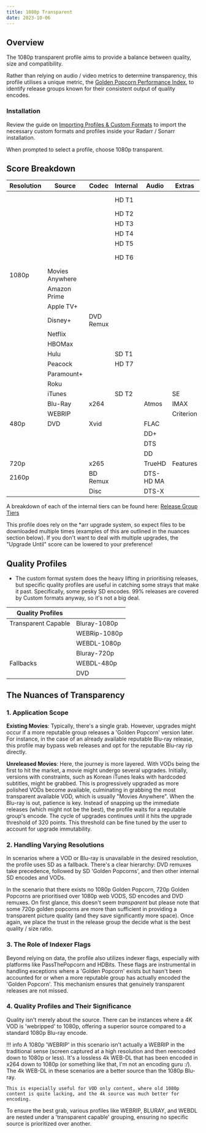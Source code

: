 ```yaml
---
title: 1080p Transparent
date: 2023-10-06
---
```


## Overview

The 1080p transparent profile aims to provide a balance between quality, size and compatibility.

Rather than relying on audio / video metrics to determine transparency, this profile utilises a unique metric, the [Golden Popcorn Performance Index](../Wiki/Golden%20Popcorn%20Performance%20Index.md), to identify release groups known for their consistent output of quality encodes.

### Installation

Review the guide on [Importing Profiles & Custom Formats](../Wiki/Importing%20Profiles%20&%20Custom%20Formats.md) to import the necessary custom formats and profiles inside your Radarr / Sonarr installation.

When prompted to select a profile, choose 1080p transparent.

## Score Breakdown
| Resolution | Source | Codec | Internal | Audio | Extras | Flags | Score | Upgrade |
| ---- | ---- | ---- | ---- | ---- | ---- | ---- | ---- | ---- |
|  |  |  | HD T1 |  |  | 1080p GP | 120 | 320 |
|  |  |  | HD T2 |  |  |  | 110 |  |
|  |  |  | HD T3 |  |  |  | 100 |  |
|  |  |  | HD T4 |  |  |  | 90 |  |
|  |  |  | HD T5 |  |  |  | 80 |  |
|  |  |  | HD T6 |  |  | HDB Internal | 70 |  |
| 1080p | Movies Anywhere |  |  |  |  |  | 60 |  |
|  | Amazon Prime |  |  |  |  |  | 50 |  |
|  | Apple TV+ |  |  |  |  |  |  |  |
|  | Disney+ | DVD Remux |  |  |  |  | 40 |  |
|  | Netflix |  |  |  |  |  |  |  |
|  | HBOMax |  |  |  |  |  |  |  |
|  | Hulu |  | SD T1 |  |  | SD GP | 30 |  |
|  | Peacock |  | HD T7 |  |  |  |  |  |
|  | Paramount+ |  |  |  |  |  |  |  |
|  | Roku |  |  |  |  |  |  |  |
|  | iTunes |  | SD T2 |  | SE |  | 20 |  |
|  | Blu-Ray | x264 |  | Atmos | IMAX |  | 10 |  |
|  | WEBRIP |  |  |  | Criterion |  |  |  |
| 480p | DVD | Xvid |  | FLAC |  |  | 0 |  |
|  |  |  |  | DD+ |  |  |  |  |
|  |  |  |  | DTS |  |  |  |  |
|  |  |  |  | DD |  |  |  |  |
| 720p |  | x265 |  | TrueHD | Features |  | -9999 |  |
| 2160p |  | BD Remux |  | DTS-HD MA |  |  |  |  |
|  |  | Disc |  | DTS-X |  |  |  |  |

A breakdown of each of the internal tiers can be found here: [Release Group Tiers](../Wiki/Release%20Group%20Tiers.md)

This profile does rely on the \*arr upgrade system, so expect files to be downloaded multiple times (examples of this are outlined in the nuances section below). If you don't want to deal with multiple upgrades, the "Upgrade Until" score can be lowered to your preference!
## Quality Profiles

- The custom format system does the heavy lifting in prioritising releases, but specific quality profiles are useful in catching some strays that make it past. Specifically, some pesky SD encodes. 99% releases are covered by Custom formats anyway, so it's not a big deal.

|Quality Profiles   |   |
|---|---|
|Transparent Capable|Bluray-1080p|
||WEBRip-1080p|
||WEBDL-1080p|
||Bluray-720p|
|Fallbacks|WEBDL-480p|
||DVD|

## The Nuances of Transparency

### 1. Application Scope

**Existing Movies**: Typically, there's a single grab. However, upgrades might occur if a more reputable group releases a 'Golden Popcorn' version later. For instance, in the case of an already available reputable Blu-ray release, this profile may bypass web releases and opt for the reputable Blu-ray rip directly.

**Unreleased Movies**: Here, the journey is more layered. With VODs being the first to hit the market, a movie might undergo several upgrades. Initially, versions with constraints, such as Korean iTunes leaks with hardcoded subtitles, might be grabbed. This is progressively upgraded as more polished VODs become available, culminating in grabbing the most transparent available VOD, which is usually "Movies Anywhere". When the Blu-ray is out, patience is key. Instead of snapping up the immediate releases (which might not be the best), the profile waits for a reputable group's encode. The cycle of upgrades continues until it hits the upgrade threshold of 320 points. This threshold can be fine tuned by the user to account for upgrade immutability.

### 2. Handling Varying Resolutions

In scenarios where a VOD or Blu-ray is unavailable in the desired resolution, the profile uses SD as a fallback. There's a clear hierarchy: DVD remuxes take precedence, followed by SD 'Golden Popcorns', and then other internal SD encodes and VODs.

In the scenario that there exists no 1080p Golden Popcorn, 720p Golden Popcorns are prioritised over 1080p web VODS, SD encodes and DVD remuxes. On first glance, this doesn't seem _transparent_ but please note that some 720p golden popcorns are more than sufficient in providing a transparent picture quality (and they save significantly more space). Once again, we place the trust in the release group the decide what is the best quality / size ratio.

### 3. The Role of Indexer Flags

Beyond relying on data, the profile also utilizes indexer flags, especially with platforms like PassThePopcorn and HDBits. These flags are instrumental in handling exceptions where a 'Golden Popcorn' exists but hasn't been accounted for or when a more reputable group has actually encoded the 'Golden Popcorn'. This mechanism ensures that genuinely transparent releases are not missed.

### 4. Quality Profiles and Their Significance

Quality isn't merely about the source. There can be instances where a 4K VOD is 'webripped' to 1080p, offering a superior source compared to a standard 1080p Blu-ray encode.

!!! info
    A 1080p 'WEBRIP' in this scenario isn't actually a WEBRIP in the traditional sense (screen captured at a high resolution and then reencoded down to 1080p or less). It's a lossless 4k WEB-DL that has been encoded in x264 down to 1080p (or something like that, I'm not an encoding guru :/). The 4k WEB-DL in these scenarios are a better source than the 1080p Blu-ray. 
    
    This is especially useful for VOD only content, where old 1080p content is quite lacking, and the 4k source was much better for encoding. 



 To ensure the best grab, various profiles like WEBRIP, BLURAY, and WEBDL are nested under a 'transparent capable' grouping, ensuring no specific source is prioritized over another.
